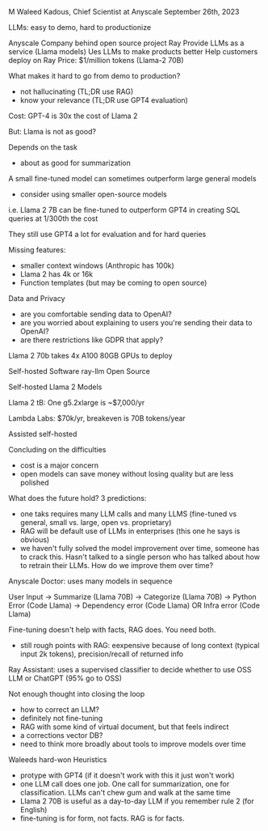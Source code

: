 M Waleed Kadous, Chief Scientist at Anyscale
September 26th, 2023

LLMs: easy to demo, hard to productionize

Anyscale
  Company behind open source project Ray
  Provide LLMs as a service (Llama models)
  Ues LLMs to make products better
  Help customers deploy on Ray
  Price: $1/million tokens (Llama-2 70B)

What makes it hard to go from demo to production?
 - not hallucinating (TL;DR use RAG)
 - know your relevance (TL;DR use GPT4 evaluation)

Cost: GPT-4 is 30x the cost of Llama 2

But: Llama is not as good?

Depends on the task
 - about as good for summarization


A small fine-tuned model can sometimes outperform large general models
 - consider using smaller open-source models

i.e. Llama 2 7B can be fine-tuned to outperform GPT4 in creating SQL queries at 1/300th the cost

They still use GPT4 a lot for evaluation and for hard queries

Missing features:
 - smaller context windows (Anthropic has 100k)
 - Llama 2 has 4k or 16k
 - Function templates (but may be coming to open source)

Data and Privacy
 - are you comfortable sending data to OpenAI?
 - are you worried about explaining to users you're sending their data to OpenAI?
 - are there restrictions like GDPR that apply?

Llama 2 70b takes 4x A100 80GB GPUs to deploy

Self-hosted Software
 ray-llm Open Source

Self-hosted Llama 2 Models

Llama 2 tB: One g5.2xlarge is ~$7,000/yr

Lambda Labs: $70k/yr, breakeven is 70B tokens/year

Assisted self-hosted

Concluding on the difficulties
 - cost is a major concern
 - open models can save money without losing quality but are less polished

What does the future hold?
 3 predictions:
   - one taks requires many LLM calls and many LLMS (fine-tuned vs general, small vs. large, open vs. proprietary)
  - RAG will be default use of LLMs in enterprises (this one he says is obvious)
  - we haven't fully solved the model improvement over time, someone has to crack this. Hasn't talked to a single person who has talked about how to retrain their LLMs. How do we improve them over time?

Anyscale Doctor: uses many models in sequence

User Input -> Summarize (Llama 70B) -> Categorize (Llama 70B) -> Python Error (Code Llama) -> Dependency error (Code Llama) OR Infra error (Code Llama)

Fine-tuning doesn't help with facts, RAG does. You need both.
 - still rough points with RAG: eexpensive because of long context (typical input 2k tokens), precision/recall of returned info

Ray Assistant: uses a supervised classifier to decide whether to use OSS LLM or ChatGPT (95% go to OSS)

Not enough thought into closing the loop
 - how to correct an LLM?
 - definitely not fine-tuning
 - RAG with some kind of virtual document, but that feels indirect
 - a corrections vector DB?
 - need to think more broadly about tools to improve models over time

Waleeds hard-won Heuristics
 - protype with GPT4 (if it doesn't work with this it just won't work)
 - one LLM call does one job. One call for summarization, one for classification. LLMs can't chew gum and walk at the same time
 - Llama 2 70B is useful as a day-to-day LLM if you remember rule 2 (for English)
 - fine-tuning is for form, not facts. RAG is for facts.
